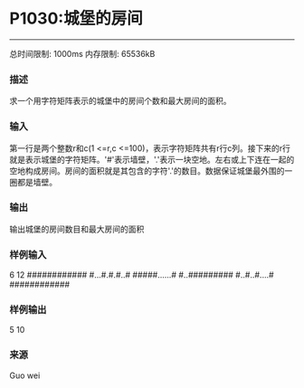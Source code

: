 # P1030:城堡的房间
------

总时间限制: 1000ms 内存限制: 65536kB

### 描述

求一个用字符矩阵表示的城堡中的房间个数和最大房间的面积。

### 输入

第一行是两个整数r和c(1 <=r,c <=100)，表示字符矩阵共有r行c列。接下来的r行就是表示城堡的字符矩阵。'#'表示墙壁，'.'表示一块空地。左右或上下连在一起的空地构成房间。房间的面积就是其包含的字符'.'的数目。数据保证城堡最外围的一圈都是墙壁。

### 输出

输出城堡的房间数目和最大房间的面积
<br>

### 样例输入

6 12
############
#...#.#.#..#
#####......#
#..#########
#..#..#....#
############

### 样例输出

5
10

### 来源

Guo wei
